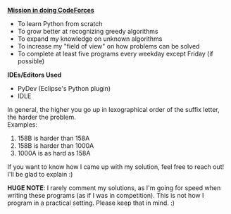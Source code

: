 <b><u>Mission in doing CodeForces</u></b>
<ul>
<li>To learn Python from scratch</li>
<li>To grow better at recognizing greedy algorithms</li>  
<li>To expand my knowledge on unknown algorithms</li>  
<li>To increase my "field of view" on how problems can be solved</li>  
<li>To complete at least five programs every weekday except Friday (if possible)</li>
</ul>

<b>IDEs/Editors Used</b>
<ul>
<li>PyDev (Eclipse's Python plugin)</li>  
<li>IDLE</li>
</ul>

In general, the higher you go up in lexographical order of the suffix letter, the harder the problem.  
Examples:
<ol>
<li>158B is harder than 158A</li>
<li>158B is harder than 1000A</li> 
<li>1000A is as hard as 158A</li>
</ol>

If you want to know how I came up with my solution, feel free to reach out! I'll be glad to explain :)

<b>HUGE NOTE</b>: I rarely comment my solutions, as I'm going for speed when writing these programs (as if I was in competition).
		This is not how I program in a practical setting. Please keep that in mind. :)
